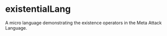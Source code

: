 # existentialLang
A micro language demonstrating the existence operators in the Meta Attack Language.
